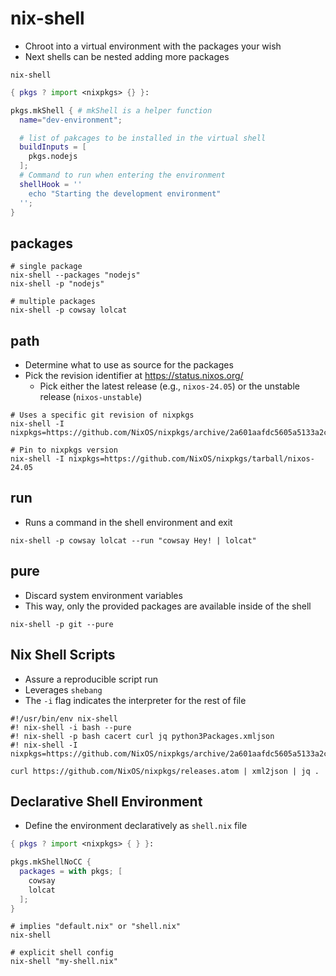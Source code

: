 # nix-shell

- Chroot into a virtual environment with the packages your wish
- Next shells can be nested adding more packages

```shell
nix-shell
```

```nix
{ pkgs ? import <nixpkgs> {} }:

pkgs.mkShell { # mkShell is a helper function
  name="dev-environment";

  # list of pakcages to be installed in the virtual shell
  buildInputs = [
    pkgs.nodejs
  ];
  # Command to run when entering the environment
  shellHook = ''
    echo "Starting the development environment"
  '';
}
```

## packages

```shell
# single package
nix-shell --packages "nodejs"
nix-shell -p "nodejs"

# multiple packages
nix-shell -p cowsay lolcat
```

## path

- Determine what to use as source for the packages
- Pick the revision identifier at <https://status.nixos.org/>
  - Pick either the latest release (e.g., `nixos-24.05`) or the unstable release (`nixos-unstable`)

```shell
# Uses a specific git revision of nixpkgs
nix-shell -I nixpkgs=https://github.com/NixOS/nixpkgs/archive/2a601aafdc5605a5133a2ca506a34a3a73377247.tar.gz

# Pin to nixpkgs version
nix-shell -I nixpkgs=https://github.com/NixOS/nixpkgs/tarball/nixos-24.05
```

## run

- Runs a command in the shell environment and exit

```shell
nix-shell -p cowsay lolcat --run "cowsay Hey! | lolcat"
```

## pure

- Discard system environment variables
- This way, only the provided packages are available inside of the shell

```shell
nix-shell -p git --pure
```

## Nix Shell Scripts

- Assure a reproducible script run
- Leverages `shebang`
- The `-i` flag indicates the interpreter for the rest of file

```shell
#!/usr/bin/env nix-shell
#! nix-shell -i bash --pure
#! nix-shell -p bash cacert curl jq python3Packages.xmljson
#! nix-shell -I nixpkgs=https://github.com/NixOS/nixpkgs/archive/2a601aafdc5605a5133a2ca506a34a3a73377247.tar.gz

curl https://github.com/NixOS/nixpkgs/releases.atom | xml2json | jq .
```

## Declarative Shell Environment

- Define the environment declaratively as `shell.nix` file

```nix
{ pkgs ? import <nixpkgs> { } }:

pkgs.mkShellNoCC {
  packages = with pkgs; [
    cowsay
    lolcat
  ];
}
```

```shell
# implies "default.nix" or "shell.nix"
nix-shell

# explicit shell config
nix-shell "my-shell.nix"
```

